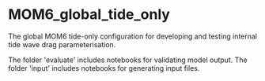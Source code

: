 # MOM6_global_tide_only
The global MOM6 tide-only configuration for developing and testing internal tide wave drag parameterisation. 

The folder 'evaluate' includes notebooks for validating model output.
The folder 'input' includes notebooks for generating input files.
